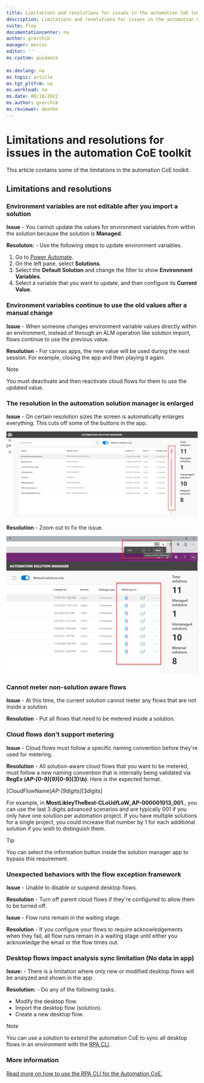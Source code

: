 ```yaml
---
title: Limitations and resolutions for issues in the automation CoE toolkit | Microsoft Docs
description: Limitations and resolutions for issues in the automation CoE toolkit.
suite: flow
documentationcenter: na
author: grarchib
manager: marcsc
editor: ''
ms.custom: guidance

ms.devlang: na
ms.topic: article
ms.tgt_pltfrm: na
ms.workload: na
ms.date: 08/18/2022
ms.author: grarchib
ms.reviewer: deonhe
---
```


# Limitations and resolutions for issues in the automation CoE toolkit

This article contains some of the limitations in the automation CoE toolkit.

## Limitations and resolutions

### Environment variables are not editable after you import a solution

**Issue** - You cannot update the values for environment variables from within the solution because the solution is **Managed**.

**Resoluton:** - Use the following steps to update environment variables.

1. Go to [Power Automate](https://flow.microsoft.com/).
1. On the left pane, select **Solutions**.
1. Select the **Default Solution** and change the filter to show **Environment Variables**.
1. Select a variable that you want to update, and then configure its **Current Value**.

### Environment variables continue to use the old values after a manual change

**Issue** - When someone changes environment variable values directly within an environment, instead of through an ALM operation like solution import, flows continue to use the previous value.

**Resolution** - For canvas apps, the new value will be used during the next session. For example, closing the app and then playing it again.

>[!NOTE]
>You must deactivate and then reactivate cloud flows for them to use the updated value.

### The resolution in the automation solution manager is enlarged

**Issue** - On certain resolution sizes the screen is automatically enlarges everything. This cuts off some of the buttons in the app.

![Image that shows the enlarged resolution](media/a7e87dc9ccc58541f265f910fbf1770a.png)

**Resolution** - Zoom out to fix the issue.

![A screenshot that shows fixed resolution](media/14adcfc6d46d25c84d8de9c92390894c.png)

### Cannot meter non-solution aware flows

**Issue** - At this time, the current solution cannot meter any flows that are not inside a solution.

**Resolution** - Put all flows that need to be metered inside a solution.

### Cloud flows don't support metering

**Issue** - Cloud flows must follow a specific naming convention before they're used for metering.

**Resolution** - All solution-aware cloud flows that you want to be metered, must follow a new naming convention that is internally being validated via **RegEx (_AP-[0-9]{9}_[0-9]{3}\\b)**. Here is the expected format.

   [CloudFlowName]_AP-[9digits]_[3digits]

For example, in **MostLikleyTheBest-CLoUdfLoW_AP-000001013_001.**, you can use the last 3 digits advanced scenarios and are typically 001 if you only have one solution per automation project. If you have multiple solutions for a single project, you could increase that number by 1 for each additional solution if you wish to distinguish them.

>[!TIP]
>You can select the information button inside the solution manager app to bypass this requirement.

### Unexpected behaviors with the flow exception framework

**Issue** - Unable to disable or suspend desktop flows.

**Resolution** - Turn off parent cloud flows if they're configured to allow them to be turned off.

**Issue** - Flow runs remain in the waiting stage.

**Resolution** - If you configure your flows to require acknowledgements when they fail, all flow runs remain in a waiting stage until either you acknowledge the email or the flow times out.

### Desktop flows impact analysis sync limitation (No data in app)

**Issue:** - There is a limitation where only new or modified desktop flows will be analyzed and shown in the app.

**Resolution:** - Do any of the following tasks.

- Modify the desktop flow.
- Import the desktop flow (solution).
- Create a new desktop flow.

>[!NOTE]
>You can use a solution to extend the automation CoE to sync all desktop flows in an  environment with the [RPA CLI](https://aka.ms/rpacli).

### More information

[Read more on how to use the RPA CLI for the Automation CoE.](https://aka.ms/rpaclie)

